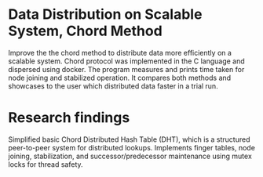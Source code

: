 # Data Distribution on Scalable System, Chord Method

Improve the the chord method to distribute data more efficiently on a scalable system. Chord protocol was implemented in the C language and dispersed using docker. The program measures and prints time
taken for node joining and stabilized operation. It compares both methods and showcases to the user which distributed data faster in a trial run.
 
# Research findings

Simplified basic Chord Distributed Hash Table (DHT), which is a structured peer-to-peer system for distributed lookups. Implements finger tables, node joining, stabilization, and successor/predecessor maintenance using mutex locks for thread safety.
